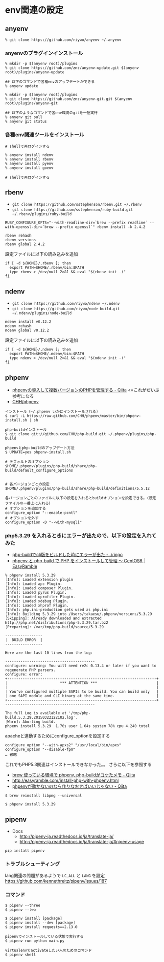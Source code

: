 env関連の設定
============

anyenv
----------

```
% git clone https://github.com/riywo/anyenv ~/.anyenv
```

### anyenvのプラグインインストール

```
% mkdir -p $(anyenv root)/plugins
% git clone https://github.com/znz/anyenv-update.git $(anyenv root)/plugins/anyenv-update

## 以下のコマンドで各種envのアップデートができる
% anyenv update
```

```
% mkdir -p $(anyenv root)/plugins
% git clone https://github.com/znz/anyenv-git.git $(anyenv root)/plugins/anyenv-git

## 以下のようなコマンドで各env環境のgitを一括実行
% anyenv git pull
% anyenv git status
```


### 各種env関連ツールをインストール

```
# shellで再ログインする

% anyenv install ndenv
% anyenv install rbenv
% anyenv install pyenv
% anyenv install goenv

# shellで再ログインする
```




rbenv
----------

* `git clone https://github.com/sstephenson/rbenv.git ~/.rbenv`
* `git clone https://github.com/sstephenson/ruby-build.git ~/.rbenv/plugins/ruby-build`

```
RUBY_CONFIGURE_OPTS="--with-readline-dir=`brew --prefix readline` --with-openssl-dir=`brew --prefix openssl`" rbenv install -k 2.4.2

rbenv rehash
rbenv versions
rbenv global 2.4.2
```

設定ファイルに以下の読み込みを追加

```
if [ -d ${HOME}/.rbenv ]; then
  export PATH=$HOME/.rbenv/bin:$PATH
  type rbenv > /dev/null 2>&1 && eval "$(rbenv init -)"
fi
```



ndenv
----------

* `git clone https://github.com/riywo/ndenv ~/.ndenv`
* `git clone https://github.com/riywo/node-build.git ~/.ndenv/plugins/node-build`

```
ndenv install v0.12.2
ndenv rehash
ndenv global v0.12.2
```

設定ファイルに以下の読み込みを追加

```
if [ -d ${HOME}/.ndenv ]; then
  export PATH=$HOME/.ndenv/bin:$PATH
  type ndenv > /dev/null 2>&1 && eval "$(ndenv init -)"
fi
```

phpenv
----------

- [phpenvの導入して複数バージョンのPHPを管理する - Qiita](http://qiita.com/uchiko/items/5f1843d3d848de619fdf) <=これがだいぶ参考になる
- [CHH/phpenv](https://github.com/CHH/phpenv)

```
インストール（~/.phpenv いかにインストールされる)
$ curl -L https://raw.github.com/CHH/phpenv/master/bin/phpenv-install.sh | sh

php−buildインストール
$ git clone git://github.com/CHH/php-build.git ~/.phpenv/plugins/php-build

phpenvとphp-buildのアップデート方法
$ UPDATE=yes phpenv-install.sh
```

```phpのbuildオプションは以下にある
# デフォルトのオプション
$HOME/.phpenv/plugins/php-build/share/php-build/default_configure_options


# 各バージョンごとの設定
$HOME/.phpenv/plugins/php-build/share/php-build/definitions/5.5.12

各バージョンごとのファイルに以下の設定を入れるとbuildオプションを設定できる。（設定ファイルの一番上に入れる）
# オプションを追加する
configure_option "--enable-pcntl"
# オプションを外す
configure_option -D "--with-mysqli"

```

### php5.3.29  を入れるときにエラーが出たので、以下の設定を入れてみた

- [php-buildでcli版をビルドした時にエラーが出た - ./ringo](http://ringogirl.hatenablog.jp/entry/2013/02/08/111329)
- [phpenv と php-build で PHP をインストールして管理 〜 CentOS6 | EasyRamble](http://easyramble.com/install-php-with-phpenv.html)

```
% phpenv install 5.3.29
[Info]: Loaded extension plugin
[Info]: Loaded apc Plugin.
[Info]: Loaded composer Plugin.
[Info]: Loaded pyrus Plugin.
[Info]: Loaded uprofiler Plugin.
[Info]: Loaded xdebug Plugin.
[Info]: Loaded xhprof Plugin.
[Info]: php.ini-production gets used as php.ini
[Info]: Building 5.3.29 into /Users/takaesu/.phpenv/versions/5.3.29
[Skipping]: Already downloaded and extracted http://php.net/distributions/php-5.3.29.tar.bz2
[Preparing]: /var/tmp/php-build/source/5.3.29

-----------------
|  BUILD ERROR  |
-----------------

Here are the last 10 lines from the log:

-----------------------------------------
configure: warning: You will need re2c 0.13.4 or later if you want to regenerate PHP parsers.
configure: error:
+--------------------------------------------------------------------+
|                        *** ATTENTION ***                           |
|                                                                    |
| You've configured multiple SAPIs to be build. You can build only   |
| one SAPI module and CLI binary at the same time.                   |
+--------------------------------------------------------------------+
-----------------------------------------

The full Log is available at '/tmp/php-build.5.3.29.20150322122102.log'.
[Warn]: Aborting build.
phpenv install 5.3.29  1.70s user 1.64s system 78% cpu 4.240 total
```

apacheと連動するためにconfigure_optionを設定する

```$HOME/.phpenv/plugins/php-build/share/php-build/definitions/5.3.29
configure_option "--with-apxs2" "/usr/local/bin/apxs"
configure_option "--disable-fpm"
… 省略
```

これでもPHP5.3関連はインストールできなかった。。
さらに以下を参照する

- [brew 使っている環境で phpenv, php-buildがコケたメモ - Qiita](http://qiita.com/hokutoasari/items/734dce029373ff92fdce)
- http://easyramble.com/install-php-with-phpenv.html
- [phpenvが動かないのなら作りなおせばいいじゃない - Qiita](http://qiita.com/laprasDrum/items/ac367608ddd77d27d432)

```libpngの問題なので--universalオプションでインストールし直す
$ brew reinstall libpng --universal
```

```
$ phpenv install 5.3.29
```


pipenv
---------

- Docs
    - http://pipenv-ja.readthedocs.io/ja/translate-ja/
    - http://pipenv-ja.readthedocs.io/ja/translate-ja/#pipenv-usage


```
pip install pipenv
```

### トラブルシューティング

lang関連の問題があるようで `LC_ALL` と `LANG` を設定
https://github.com/kennethreitz/pipenv/issues/187

### コマンド

```
$ pipenv --three
$ pipenv --two

$ pipenv install [package]
$ pipenv install --dev [package]
$ pipenv install requests==2.13.0

pipenvでインストールしている状態で実行する
$ pipenv run python main.py

virtualenvでactivateしたい人のためのコマンド
$ pipenv shell
```

